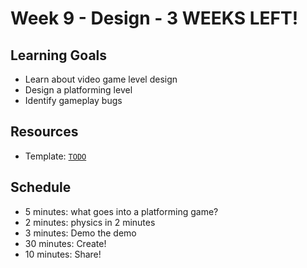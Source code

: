 # Week 9 - Design - **3 WEEKS LEFT!**
## Learning Goals
- Learn about video game level design
- Design a platforming level
- Identify gameplay bugs

## Resources
- Template: [`TODO`](https://editor.p5js.org/)

## Schedule
- 5 minutes: what goes into a platforming game?
- 2 minutes: physics in 2 minutes
- 3 minutes: Demo the demo
- 30 minutes: Create!
- 10 minutes: Share!
